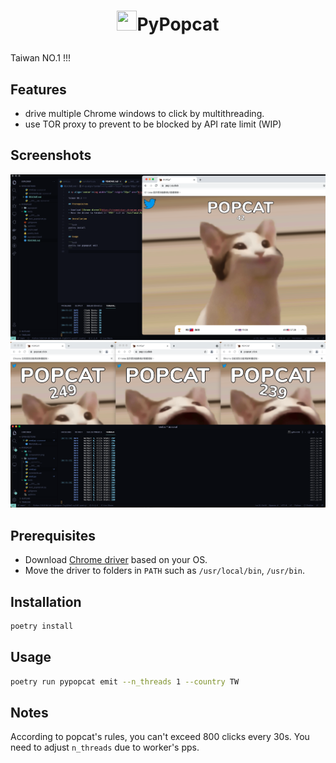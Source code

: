 # <p align='center'><img width="32px" height="32px" src="https://popcat.click/img/op.353767c3.png" />PyPopcat</p>

Taiwan NO.1 !!!

## Features

- drive multiple Chrome windows to click by multithreading.
- use TOR proxy to prevent to be blocked by API rate limit (WIP)

## Screenshots

![Demo](./img/screenshot.png)
![MultiWindows](./img/multi_windows.png)

## Prerequisites

- Download [Chrome driver](https://chromedriver.chromium.org/) based on your OS.
- Move the driver to folders in `PATH` such as `/usr/local/bin`, `/usr/bin`.

## Installation

```bash
poetry install
```

## Usage

```bash
poetry run pypopcat emit --n_threads 1 --country TW
```

## Notes

According to popcat's rules, you can't exceed 800 clicks every 30s. You need to adjust `n_threads` due to worker's pps.
